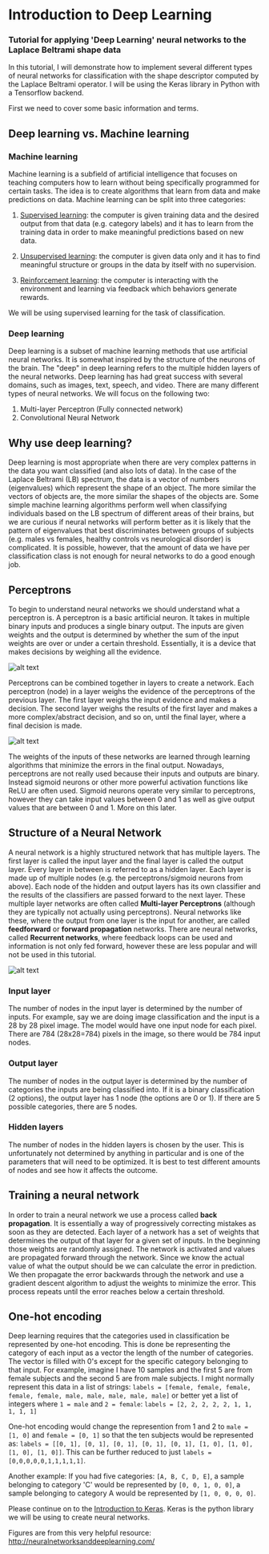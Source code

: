 # Introduction to Deep Learning
### Tutorial for applying 'Deep Learning' neural networks to the Laplace Beltrami shape data

In this tutorial, I will demonstrate how to implement several different types of neural networks for classification with the shape descriptor computed by the Laplace Beltrami operator. I will be using the Keras library in Python with a Tensorflow backend.

First we need to cover some basic information and terms.

## Deep learning vs. Machine learning

### Machine learning

Machine learning is a subfield of artificial intelligence that focuses on teaching computers how to learn without being specifically programmed for certain tasks. The idea is to create algorithms that learn from data and make predictions on data. Machine learning can be split into three categories:
1. <ins>Supervised learning</ins>: the computer is given training data and the desired output from that data (e.g. category labels) and it has to learn from the training data in order to make meaningful predictions based on new data.

2. <ins>Unsupervised learning</ins>: the computer is given data only and it has to find meaningful structure or groups in the data by itself with no supervision. 

3. <ins>Reinforcement learning</ins>: the computer is interacting with the environment and learning via feedback which behaviors generate rewards. 

We will be using supervised learning for the task of classification.

### Deep learning

Deep learning is a subset of machine learning methods that use artificial neural networks. It is somewhat inspired by the structure of the neurons of the brain. The "deep" in deep learning refers to the multiple hidden layers of the neural networks. Deep learning has had great success with several domains, such as images, text, speech, and video. There are many different types of neural networks. We will focus on the following two:

1. Multi-layer Perceptron (Fully connected network)
2. Convolutional Neural Network


## Why use deep learning?
Deep learning is most appropriate when there are very complex patterns in the data you want classified (and also lots of data). In the case of the Laplace Beltrami (LB) spectrum, the data is a vector of numbers (eigenvalues) which represent the shape of an object. The more similar the vectors of objects are, the more similar the shapes of the objects are. Some simple machine learning algorithms perform well when classifying individuals based on the LB spectrum of different areas of their brains, but we are curious if neural networks will perform better as it is likely that the pattern of eigenvalues that best discriminates between groups of subjects (e.g. males vs females, healthy controls vs neurological disorder) is complicated. It is possible, however, that the amount of data we have per classification class is not enough for neural networks to do a good enough job.    

## Perceptrons
To begin to understand neural networks we should understand what a perceptron is. A perceptron is a basic artificial neuron. It takes in multiple binary inputs and produces a single binary output. The inputs are given weights and the output is determined by whether the sum of the input weights are over or under a certain threshold. Essentially, it is a device that makes decisions by weighing all the evidence. 

![alt text](http://neuralnetworksanddeeplearning.com/images/tikz0.png)

Perceptrons can be combined together in layers to create a network. Each perceptron (node) in a layer weighs the evidence of the perceptrons of the previous layer. The first layer weighs the input evidence and makes a decision. The second layer weighs the results of the first layer and makes a more complex/abstract decision, and so on, until the final layer, where a final decision is made. 

![alt text](http://neuralnetworksanddeeplearning.com/images/tikz1.png)

The weights of the inputs of these networks are learned through learning algorithms that minimize the errors in the final output. Nowadays, perceptrons are not really used because their inputs and outputs are binary. Instead sigmoid neurons or other more powerful activation functions like ReLU are often used. Sigmoid neurons operate very similar to perceptrons, however they can take input values between 0 and 1 as well as give output values that are between 0 and 1. More on this later.

## Structure of a Neural Network

A neural network is a highly structured network that has multiple layers. The first layer is called the input layer and the final layer is called the output layer. Every layer in between is referred to as a hidden layer. Each layer is made up of multiple nodes (e.g. the perceptrons/sigmoid neurons from above). Each node of the hidden and output layers has its own classifier and the results of the classifiers are passed forward to the next layer. These multiple layer networks are often called **Multi-layer Perceptrons** (although they are typically not actually using perceptrons). Neural networks like these, where the output from one layer is the input for another, are called **feedforward** or **forward propagation** networks. There are neural networks, called **Recurrent networks**, where feedback loops can be used and information is not only fed forward, however these are less popular and will not be used in this tutorial.

![alt text](http://neuralnetworksanddeeplearning.com/images/tikz11.png)

### Input layer

The number of nodes in the input layer is determined by the number of inputs. For example, say we are doing image classification and the input is a 28 by 28 pixel image. The model would have one input node for each pixel. There are 784 (28x28=784) pixels in the image, so there would be 784 input nodes. 

### Output layer

The number of nodes in the output layer is determined by the number of categories the inputs are being classified into. If it is a binary classification (2 options), the output layer has 1 node (the options are 0 or 1). If there are 5 possible categories, there are 5 nodes. 

### Hidden layers

The number of nodes in the hidden layers is chosen by the user. This is unfortunately not determined by anything in particular and is one of the parameters that will need to be optimized. It is best to test different amounts of nodes and see how it affects the outcome. 

## Training a neural network
In order to train a neural network we use a process called **back propagation**. It is essentially a way of progressively correcting mistakes as soon as they are detected. Each layer of a network has a set of weights that determines the output of that layer for a given set of inputs. In the beginning those weights are randomly assigned. The network is activated and values are propagated forward through the network. Since we know the actual value of what the output should be we can calculate the error in prediction. We then propagate the error backwards through the network and use a gradient descent algorithm to adjust the weights to minimize the error. This process repeats until the error reaches below a certain threshold. 

## One-hot encoding
Deep learning requires that the categories used in classification be represented by one-hot encoding. This is done be representing the category of each input as a vector the length of the number of categories. The vector is filled with 0's except for the specific category belonging to that input. For example, imagine I have 10 samples and the first 5 are from female subjects and the second 5 are from male subjects. I might normally represent this data in a list of strings: `labels = [female, female, female, female, female, male, male, male, male, male]` or better yet a list of integers where `1 = male` and `2 = female`: `labels = [2, 2, 2, 2, 2, 1, 1, 1, 1, 1] `

One-hot encoding would change the represention from 1 and 2 to `male = [1, 0]` and `female = [0, 1]` so that the ten subjects would be represented as: `labels = [[0, 1], [0, 1], [0, 1], [0, 1], [0, 1], [1, 0], [1, 0], [1, 0], [1, 0]]`. This can be further reduced to just `labels = [0,0,0,0,0,1,1,1,1,1]`.

Another example: If you had five categories: `[A, B, C, D, E]`, a sample belonging to category 'C' would be represented by `[0, 0, 1, 0, 0]`, a sample belonging to category A would be represented by `[1, 0, 0, 0, 0]`. 


Please continue on to the [Introduction to Keras](https://github.com/kitchell/DeepLearningTutorial_LBspectrum/blob/master/keras_basics.md). Keras is the python library we will be using to create neural networks.


Figures are from this very helpful resource: http://neuralnetworksanddeeplearning.com/
